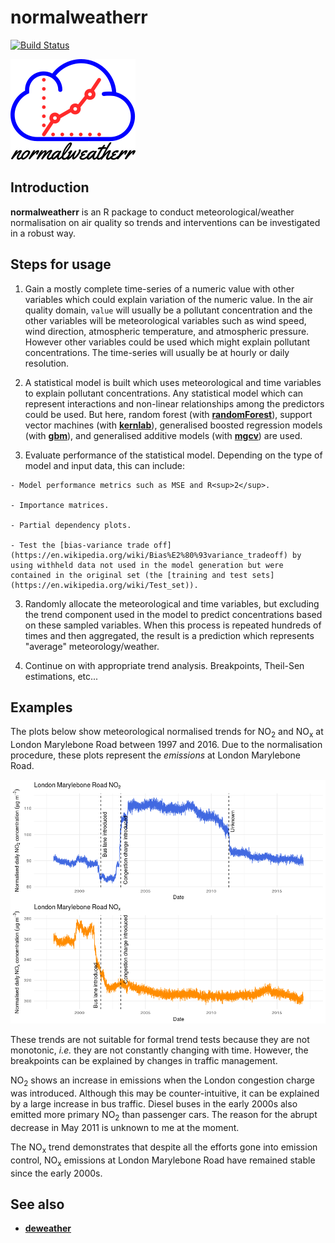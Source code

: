 # **normalweatherr**

[![Build Status](https://travis-ci.org/skgrange/normalweatherr.svg?branch=master)](https://travis-ci.org/skgrange/normalweatherr)

![](inst/extdata/images/icon_small.png)

## Introduction

**normalweatherr** is an R package to conduct meteorological/weather normalisation on air quality so trends and interventions can be investigated in a robust way. 

## Steps for usage

  1. Gain a mostly complete time-series of a numeric value with other variables which could explain variation of the numeric value. In the air quality domain, `value` will usually be a pollutant concentration and the other variables will be meteorological variables such as wind speed, wind direction, atmospheric temperature, and atmospheric pressure. However other variables could be used which might explain pollutant concentrations. The time-series will usually be at hourly or daily resolution. 

  2. A statistical model is built which uses meteorological and time variables to explain pollutant concentrations. Any statistical model which can represent interactions and non-linear relationships among the predictors could be used. But here, random forest (with [**randomForest**](https://cran.r-project.org/web/packages/randomForest/index.html)), support vector machines (with [**kernlab**](https://cran.r-project.org/web/packages/kernlab/index.html)), generalised boosted regression models (with [**gbm**](https://cran.r-project.org/web/packages/gbm/index.html)), and generalised additive models (with [**mgcv**](https://cran.r-project.org/web/packages/mgcv/index.html)) are used. 
  
  3. Evaluate performance of the statistical model. Depending on the type of model and input data, this can include:
    
    - Model performance metrics such as MSE and R<sup>2</sup>. 
    
    - Importance matrices. 
    
    - Partial dependency plots. 
    
    - Test the [bias-variance trade off](https://en.wikipedia.org/wiki/Bias%E2%80%93variance_tradeoff) by using withheld data not used in the model generation but were contained in the original set (the [training and test sets](https://en.wikipedia.org/wiki/Test_set)). 
  
  3. Randomly allocate the meteorological and time variables, but excluding the trend component used in the model to predict concentrations based on these sampled variables. When this process is repeated hundreds of times and then aggregated, the result is a prediction which represents "average" meteorology/weather.
  
  4. Continue on with appropriate trend analysis. Breakpoints, Theil-Sen estimations, etc...

## Examples

The plots below show meteorological normalised trends for NO<sub>2</sub> and NO<sub>x</sub> at London Marylebone Road between 1997 and 2016. Due to the normalisation procedure, these plots represent the *emissions* at London Marylebone Road. 

![](inst/extdata/images/my1_plots.png)

These trends are not suitable for formal trend tests because they are not monotonic, *i.e.* they are not constantly changing with time. However, the breakpoints can be explained by changes in traffic management. 

NO<sub>2</sub> shows an increase in emissions when the London congestion charge was introduced. Although this may be counter-intuitive, it can be explained by a large increase in bus traffic. Diesel buses in the early 2000s also emitted more primary NO<sub>2</sub> than passenger cars. The reason for the abrupt decrease in May 2011 is unknown to me at the moment. 

The NO<sub>x</sub> trend demonstrates that despite all the efforts gone into emission control, NO<sub>x</sub> emissions at London Marylebone Road have remained stable since the early 2000s. 

## See also

  - [**deweather**](https://github.com/davidcarslaw/deweather)
